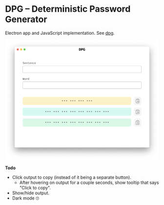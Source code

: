 # DPG – Deterministic Password Generator

Electron app and JavaScript implementation. See [dpg](https://github.com/62726164/dpg).

![screenshot](screenshot.png)

**Todo**
- Click output to copy (instead of it being a separate button).
  - After hovering on output for a couple seconds, show tooltip that says "Click to copy".
- Show/hide output.
- Dark mode 🙄
